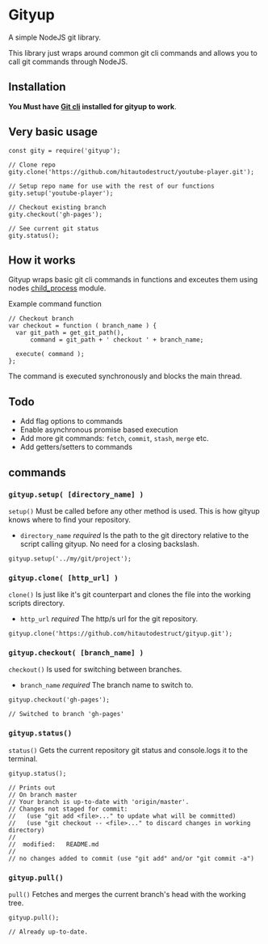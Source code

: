 # Gityup

A simple NodeJS git library.

This library just wraps around common git cli commands and allows you to call git commands through NodeJS.

## Installation

**You Must have [Git cli](https://git-scm.com/downloads) installed for gityup to work**.

## Very basic usage

```
const gity = require('gityup');

// Clone repo
gity.clone('https://github.com/hitautodestruct/youtube-player.git');

// Setup repo name for use with the rest of our functions
gity.setup('youtube-player');

// Checkout existing branch
gity.checkout('gh-pages');

// See current git status
gity.status();

```

## How it works

Gityup wraps basic git cli commands in functions and exceutes them using nodes [child_process](https://nodejs.org/api/child_process.html) module.

Example command function
```
// Checkout branch
var checkout = function ( branch_name ) {
  var git_path = get_git_path(),
      command = git_path + ' checkout ' + branch_name;

  execute( command );
};
```

The command is executed synchronously and blocks the main thread.

## Todo

- Add flag options to commands
- Enable asynchronous promise based execution
- Add more git commands: `fetch`, `commit`, `stash`, `merge` etc.
- Add getters/setters to commands

## commands

### `gityup.setup( [directory_name] )`

`setup()` Must be called before any other method is used. This is how gityup knows where to find your repository.

- `directory_name` *required* Is the path to the git directory relative to the script calling gityup. No need for a closing backslash.

```
gityup.setup('../my/git/project');
```

### `gityup.clone( [http_url] )`

`clone()` Is just like it's git counterpart and clones the file into the working scripts directory.

- `http_url` *required* The http/s url for the git repository.

```
gityup.clone('https://github.com/hitautodestruct/gityup.git');
```

### `gityup.checkout( [branch_name] )`

`checkout()` Is used for switching between branches.

- `branch_name` *required* The branch name to switch to.

```
gityup.checkout('gh-pages');

// Switched to branch 'gh-pages'
```

### `gityup.status()`

`status()` Gets the current repository git status and console.logs it to the terminal.

```
gityup.status();

// Prints out
// On branch master
// Your branch is up-to-date with 'origin/master'.
// Changes not staged for commit:
//   (use "git add <file>..." to update what will be committed)
//   (use "git checkout -- <file>..." to discard changes in working directory)
//
// 	modified:   README.md
//
// no changes added to commit (use "git add" and/or "git commit -a")
```

### `gityup.pull()`

`pull()` Fetches and merges the current branch's head with the working tree.

```
gityup.pull();

// Already up-to-date.
```
